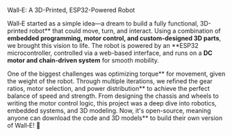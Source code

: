 Wall‑E: A 3D-Printed, ESP32-Powered Robot

Wall‑E started as a simple idea—a dream to build a fully functional, 3D-printed robot** that could move, turn, and interact. Using a combination of **embedded programming, motor control, and custom-designed 3D parts**, we brought this vision to life. The robot is powered by an **ESP32 microcontroller, controlled via a web-based interface, and runs on a **DC motor and chain-driven system** for smooth mobility.  

One of the biggest challenges was optimizing torque** for movement, given the weight of the robot. Through multiple iterations, we refined the gear ratios, motor selection, and power distribution** to achieve the perfect balance of speed and strength. From designing the chassis and wheels to writing the motor control logic, this project was a deep dive into robotics, embedded systems, and 3D modeling. Now, it's open-source, meaning anyone can download the code and 3D models** to build their own version of Wall‑E! 🤖
